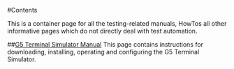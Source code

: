 #Contents

This is a container page for all the testing-related manuals, HowTos all other informative pages which do not directly deal with test automation.

##[G5 Terminal Simulator Manual](/Guides/Tester-Manuals/G5-Terminal-Simulator)
This page contains instructions for downloading, installing, operating and configuring the G5 Terminal Simulator.
